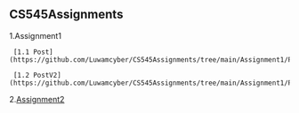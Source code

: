 ## CS545Assignments
1.Assignment1

     [1.1 Post](https://github.com/Luwamcyber/CS545Assignments/tree/main/Assignment1/Post)
     
     [1.2 PostV2](https://github.com/Luwamcyber/CS545Assignments/tree/main/Assignment1/PostV2)


2.[Assignment2](https://github.com/Luwamcyber/CS545Assignments/tree/main/Assignment2)

